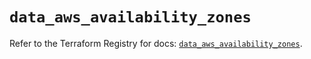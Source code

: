 # `data_aws_availability_zones`

Refer to the Terraform Registry for docs: [`data_aws_availability_zones`](https://registry.terraform.io/providers/hashicorp/aws/6.10.0/docs/data-sources/availability_zones).

